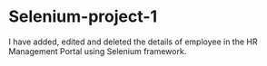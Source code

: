# Selenium-project-1
I have added, edited and deleted the details of employee in the HR Management Portal using Selenium framework.
